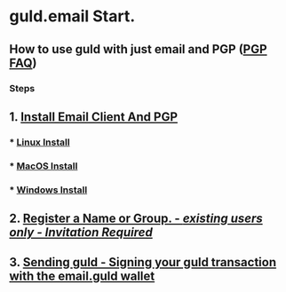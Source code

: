# guld.email Start. 
## How to use guld with just email and PGP ([PGP FAQ](http://guld.email/4-FAQ.html)) 


### Steps

## 1. [Install Email Client And PGP ](http://guld.email/4-FAQ.html)

###  * [Linux Install](http://guld.email/2-installation/2-Linux.html)

###  * [MacOS Install](http://guld.email/2-installation/3-MacOS.html)

###  * [Windows Install](http://guld.email/2-installation/4-Windows.html)

## 2. [Register a Name or Group. - **_existing users only - Invitation Required_** ](http://guld.email/3-transactions/2-Registration.html) 

## 3. [Sending guld - Signing your guld transaction with the email.guld wallet](http://guld.email/3-transactions/4-Sending-signed-email.html)







